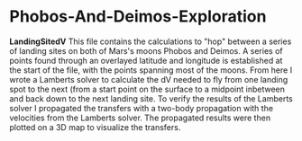 # Phobos-And-Deimos-Exploration

**LandingSitedV**
This file contains the calculations to "hop" between a series of landing sites on both of Mars's moons Phobos and Deimos. A series of points found through an overlayed latitude and longitude is established at the start of the file, with the points spanning most of the moons. From here I wrote a Lamberts solver to calculate the dV needed to fly from one landing spot to the next (from a start point on the surface to a midpoint inbetween and back down to the next landing site. To verify the results of the Lamberts solver I propagated the transfers with a two-body propagation with the velocities from the Lamberts solver. The propagated results were then plotted on a 3D map to visualize the transfers.
